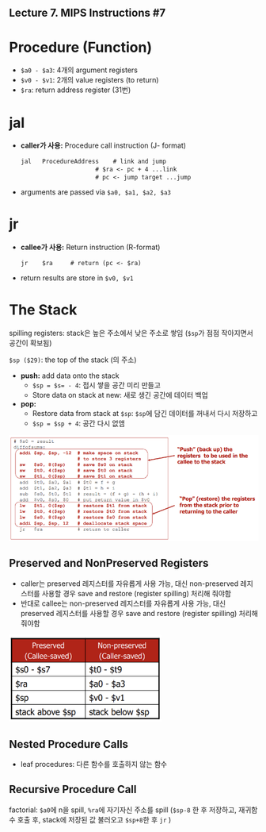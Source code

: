 ## Lecture 7. MIPS Instructions \#7



# Procedure (Function)

- `$a0 - $a3`: 4개의 argument registers
- `$v0 - $v1`: 2개의 value registers (to return)
- `$ra`: return address register (31번)



# jal

- **caller가 사용:** Procedure call instruction (J- format)

  ```
  jal	ProcedureAddress	# link and jump
  					   # $ra <- pc + 4 ...link
  					   # pc <- jump target ...jump
  ```

- arguments are passed via `$a0, $a1, $a2, $a3`

# jr

- **callee가 사용:** Return instruction (R-format)

  ```
  jr	$ra		# return (pc <- $ra)
  ```

- return results are store in `$v0, $v1`





# The Stack

spilling registers: stack은 높은 주소에서 낮은 주소로 쌓임 (`$sp`가 점점 작아지면서 공간이 확보됨)

`$sp ($29)`: the top of the stack (의 주소)

- **push:** add data onto the stack
  - `$sp = $s= - 4`: 접시 쌓을 공간 미리 만들고
  - Store data on stack at new: 새로 생긴 공간에 데이터 백업
- **pop:**
  - Restore data from stack at `$sp`: `$sp`에 담긴 데이터를 꺼내서 다시 저장하고
  - `$sp = $sp + 4`: 공간 다시 없앰

![image-20230419220936978](image/image-20230419220936978.png)

## Preserved and NonPreserved Registers

- caller는 preserved 레지스터를 자유롭게 사용 가능, 대신 non-preserved 레지스터를 사용할 경우 save and restore (register spilling) 처리해 줘야함
- 반대로 callee는 non-preserved 레지스터를 자유롭게 사용 가능, 대신 preserved 레지스터를 사용할 경우 save and restore (register spilling) 처리해 줘야함

<img src="image/image-20230419221521150.png" alt="image-20230419221521150" style="zoom: 67%;" />



## Nested Procedure Calls

- leaf procedures: 다른 함수를 호출하지 않는 함수



## Recursive Procedure Call

factorial: `$a0`에 n을 spill, `%ra`에 자기자신 주소를 spill (`$sp-8` 한 후 저장하고, 재귀함수 호출 후, stack에 저장된 값 불러오고 `$sp+8`한 후 `jr` )

